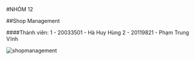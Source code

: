 #NHÓM 12

##Shop Management

####Thành viên:
1 - 20033501 - Hà Huy Hùng
2 - 20119821 - Phạm Trung Vĩnh

![shopmanagement](https://github.com/iuh20033501/ShopManagement/assets/93374471/9ef0704f-5762-427d-bd6b-11a60427d137)



